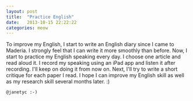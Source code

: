 ```yaml
---
layout: post
title:  "Practice English"
date:   2013-10-15 22:22:22
categories: meow
---
```

To improve my English, I start to write an English diary since I came to Maderia. I strongly feel that I can write it more smoothly than before. Now, I start to practice my English speaking every day. I choose one article and read aloud it. I record my speaking using an iPad app and listen it after recording. I'll keep on doing it from now on. Next, I'll try to write a short critique for each paper I read. I hope I can improve my English skill as well as my research skill several months later. :)

`@janetyc :-)`

